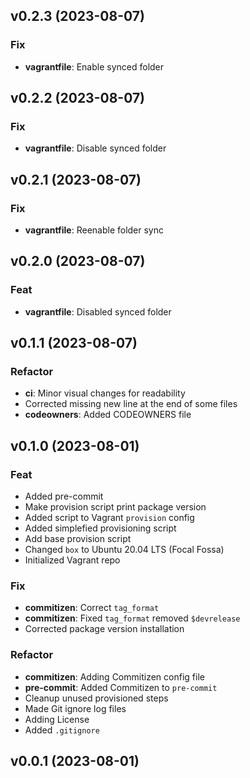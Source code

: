 ## v0.2.3 (2023-08-07)

### Fix

- **vagrantfile**: Enable synced folder

## v0.2.2 (2023-08-07)

### Fix

- **vagrantfile**: Disable synced folder

## v0.2.1 (2023-08-07)

### Fix

- **vagrantfile**: Reenable folder sync

## v0.2.0 (2023-08-07)

### Feat

- **vagrantfile**: Disabled synced folder

## v0.1.1 (2023-08-07)

### Refactor

- **ci**: Minor visual changes for readability
- Corrected missing new line at the end of some files
- **codeowners**: Added CODEOWNERS file

## v0.1.0 (2023-08-01)

### Feat

- Added pre-commit
- Make provision script print package version
- Added script to Vagrant `provision` config
- Added simplefied provisioning script
- Add base provision script
- Changed `box` to Ubuntu 20.04 LTS (Focal Fossa)
- Initialized Vagrant repo

### Fix

- **commitizen**: Correct `tag_format`
- **commitizen**: Fixed `tag_format` removed `$devrelease`
- Corrected package version installation

### Refactor

- **commitizen**: Adding Commitizen config file
- **pre-commit**: Added Commitizen to `pre-commit`
- Cleanup unused provisioned steps
- Made Git ignore log files
- Adding License
- Added `.gitignore`

## v0.0.1 (2023-08-01)

